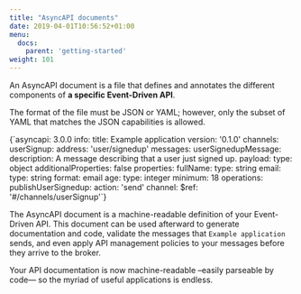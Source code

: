 ```yaml
---
title: "AsyncAPI documents"
date: 2019-04-01T10:56:52+01:00
menu:
  docs:
    parent: 'getting-started'
weight: 101
---
```


An AsyncAPI document is a file that defines and annotates the different components of **a specific Event-Driven API**.

The format of the file must be JSON or YAML; however, only the subset of YAML that matches the JSON capabilities is allowed.

<CodeBlock>
{`asyncapi: 3.0.0
info:
  title: Example application
  version: '0.1.0'
channels:
  userSignup:
    address: 'user/signedup'
    messages:
      userSignedupMessage: 
        description: A message describing that a user just signed up.
        payload:
          type: object
          additionalProperties: false
          properties:
            fullName:
              type: string
            email:
              type: string
              format: email
            age:
              type: integer
              minimum: 18
operations:
  publishUserSignedup:
    action: 'send'
    channel:
      $ref: '#/channels/userSignup'`}
</CodeBlock>

The AsyncAPI document is a machine-readable definition of your Event-Driven API. This document can be used afterward to generate documentation and code, validate the messages that `Example application` sends, and even apply API management policies to your messages before they arrive to the broker.

Your API documentation is now machine-readable –easily parseable by code— so the myriad of useful applications is endless.
